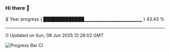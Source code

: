 ### Hi there 👋

⏳ Year progress { █████████████▁▁▁▁▁▁▁▁▁▁▁▁▁▁▁▁▁ } 43.43 %

---

⏰ Updated on Sun, 08 Jun 2025 12:28:02 GMT

![Progress Bar CI](https://github.com/liununu/liununu/workflows/Progress%20Bar%20CI/badge.svg)
